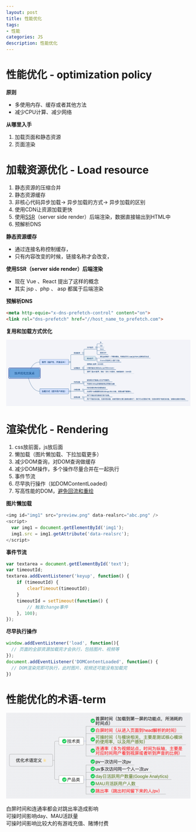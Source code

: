 ```yaml
---
layout: post
title: 性能优化
tags:
- 性能
categories: JS
description: 性能优化
---
```


# 性能优化 - optimization policy

**原则** 

- 多使用内存、缓存或者其他方法  
- 减少CPU计算、减少网络

**从哪里入手**

1. 加载页面和静态资源  
2. 页面渲染  

# 加载资源优化 - Load resource

1. 静态资源的压缩合并  
2. 静态资源缓存  
3. 非核心代码异步加载-> 异步加载的方式-> 异步加载的区别  
4. 使用CDN让资源加载更快  
5. 使用[SSR](http://www.jianshu.com/p/1e63f434051d)（server side render）后端渲染，数据直接输出到HTML中  
6. 预解析DNS

**静态资源缓存**

- 通过连接名称控制缓存，<script src="abc_1.js"></script>
- 只有内容改变的时候，链接名称才会改变，<script src="abc_2.js"></script>

**使用SSR（server side render）后端渲染**

- 现在 Vue 、React 提出了这样的概念
- 其实 jsp 、php 、 asp 都属于后端渲染

**预解析DNS**

```html
<meta http-equie="x-dns-prefetch-control" content="on">
<link rel="dns-prefetch" href="//host_name_to_prefetch.com">
```

**复用和加载方式优化**

<div class="rd">
    <img src="/assets/images/2017/10-11-12/11-20-2.png" alt="">
</div>

# 渲染优化 - Rendering

1. css放前面，js放后面  
2. 懒加载（图片懒加载、下拉加载更多）  
3. 减少DOM查询，对DOM查询做缓存  
4. 减少DOM操作，多个操作尽量合并在一起执行  
5. 事件节流  
6. 尽早执行操作（如DOMContentLoaded） 
7. 写高性能的DOM，[避免回流和重绘](http://pengyouyi.site/css/2016/12/19/js-repaint-reflow) 

**图片懒加载**
```js
<img id="img1" src="preview.png" data-realsrc="abc.png" />
<script>
  var img1 = document.getElementById('img1');
  img1.src = img1.getAttribute('data-realsrc');
</script>
```

**事件节流**
```js
var textarea = document.getElementById('text');
var timeoutId;
textarea.addEventListener('keyup', function() {
	if (timeoutId) {
		clearTimeout(timeoutId);
	}
	timeoutId = setTimeout(function() {
		// 触发change事件
	}, 100);
});
```

**尽早执行操作**
```js
window.addEventListener('load', function(){
  // 页面的全部资源加载完才会执行，包括图片、视频等
});
document.addEventListener('DOMContentLoaded', function() {
  // DOM渲染完即可执行，此时图片、视频还可能没有加载完
})
```

# 性能优化的术语-term

<div class="rd">
    <img src="/assets/images/2017/10-11-12/11-20-1.png" alt="">
</div>

白屏时间和连通率都会对跳出率造成影响  
可操时间影响day、MAU活跃量  
可操时间影响比较大的有游戏充值、赌博付费  


